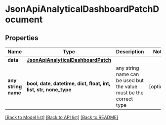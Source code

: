 # JsonApiAnalyticalDashboardPatchDocument


## Properties
Name | Type | Description | Notes
------------ | ------------- | ------------- | -------------
**data** | [**JsonApiAnalyticalDashboardPatch**](JsonApiAnalyticalDashboardPatch.md) |  | 
**any string name** | **bool, date, datetime, dict, float, int, list, str, none_type** | any string name can be used but the value must be the correct type | [optional]

[[Back to Model list]](../README.md#documentation-for-models) [[Back to API list]](../README.md#documentation-for-api-endpoints) [[Back to README]](../README.md)


